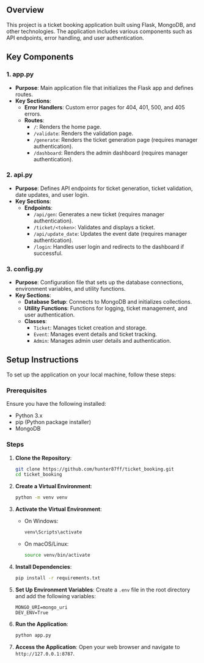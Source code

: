 ## Overview
This project is a ticket booking application built using Flask, MongoDB, and other technologies. The application includes various components such as API endpoints, error handling, and user authentication.

## Key Components

### 1. app.py
- **Purpose**: Main application file that initializes the Flask app and defines routes.
- **Key Sections**:
    - **Error Handlers**: Custom error pages for 404, 401, 500, and 405 errors.
    - **Routes**: 
        - `/`: Renders the home page.
        - `/validate`: Renders the validation page.
        - `/generate`: Renders the ticket generation page (requires manager authentication).
        - `/dashboard`: Renders the admin dashboard (requires manager authentication).

### 2. api.py
- **Purpose**: Defines API endpoints for ticket generation, ticket validation, date updates, and user login.
- **Key Sections**:
    - **Endpoints**:
        - `/api/gen`: Generates a new ticket (requires manager authentication).
        - `/ticket/<token>`: Validates and displays a ticket.
        - `/api/update_date`: Updates the event date (requires manager authentication).
        - `/login`: Handles user login and redirects to the dashboard if successful.

### 3. config.py
- **Purpose**: Configuration file that sets up the database connections, environment variables, and utility functions.
- **Key Sections**:
    - **Database Setup**: Connects to MongoDB and initializes collections.
    - **Utility Functions**: Functions for logging, ticket management, and user authentication.
    - **Classes**:
        - `Ticket`: Manages ticket creation and storage.
        - `Event`: Manages event details and ticket tracking.
        - `Admin`: Manages admin user details and authentication.


## Setup Instructions

To set up the application on your local machine, follow these steps:

### Prerequisites

Ensure you have the following installed:
- Python 3.x
- pip (Python package installer)
- MongoDB

### Steps

1. **Clone the Repository**:
    ```sh
    git clone https://github.com/hunter87ff/ticket_booking.git
    cd ticket_booking
    ```

2. **Create a Virtual Environment**:
    ```sh
    python -m venv venv
    ```

3. **Activate the Virtual Environment**:
    - On Windows:
        ```sh
        venv\Scripts\activate
        ```
    - On macOS/Linux:
        ```sh
        source venv/bin/activate
        ```

4. **Install Dependencies**:
    ```sh
    pip install -r requirements.txt
    ```

5. **Set Up Environment Variables**:
    Create a `.env` file in the root directory and add the following variables:
    ```env
    MONGO_URI=mongo_uri
    DEV_ENV=True
    ```

6. **Run the Application**:
    ```sh
    python app.py
    ```

7. **Access the Application**:
    Open your web browser and navigate to `http://127.0.0.1:8787`.

